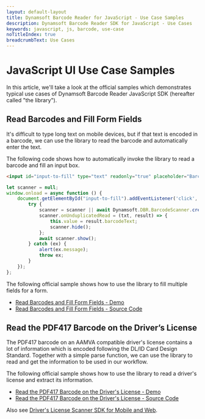 ```yaml
---
layout: default-layout
title: Dynamsoft Barcode Reader for JavaScript - Use Case Samples
description: Dynamsoft Barcode Reader SDK for JavaScript - Use Cases
keywords: javascript, js, barcode, use-case
noTitleIndex: true
breadcrumbText: Use Cases
---
```


# JavaScript UI Use Case Samples

In this article, we'll take a look at the official samples which demonstrates typical use cases of Dynamsoft Barcode Reader JavaScript SDK (hereafter called "the library").

## Read Barcodes and Fill Form Fields

It's difficult to type long text on mobile devices, but if that text is encoded in a barcode, we can use the library to read the barcode and automatically enter the text.

The following code shows how to automatically invoke the library to read a barcode and fill an input box.

```html
<input id="input-to-fill" type="text" readonly="true" placeholder="Barcode Result">
```

```javascript
let scanner = null;
window.onload = async function () {
    document.getElementById("input-to-fill").addEventListener('click', async function () {
        try {
            scanner = scanner || await Dynamsoft.DBR.BarcodeScanner.createInstance();
            scanner.onUnduplicatedRead = (txt, result) => {
                this.value = result.barcodeText;
                scanner.hide();
            };
            await scanner.show();
        } catch (ex) {
            alert(ex.message);
            throw ex;
        }
    });
};
```

The following official sample shows how to use the library to fill multiple fields for a form.

* <a target = "_blank" href="https://demo.dynamsoft.com/Samples/DBR/JS/4.use-case/1.fill-a-form-with-barcode-reading.html">Read Barcodes and Fill Form Fields - Demo</a>
* <a target = "_blank" href="https://github.com/Dynamsoft/barcode-reader-javascript-samples/blob/master/4.use-case/1.fill-a-form-with-barcode-reading.html">Read Barcodes and Fill Form Fields - Source Code</a>

## Read the PDF417 Barcode on the Driver’s License

The PDF417 barcode on an AAMVA compatible driver's license contains a lot of information which is encoded following the DL/ID Card Design Standard. Together with a simple parse function, we can use the library to read and get the information to be used in our workflow.

The following official sample shows how to use the library to read a driver's license and extract its information.

* <a target = "_blank" href="https://demo.dynamsoft.com/Samples/DBR/JS/4.use-case/2.read-a-drivers-license.html">Read the PDF417 Barcode on the Driver&apos;s License - Demo</a>
* <a target = "_blank" href="https://github.com/Dynamsoft/barcode-reader-javascript-samples/blob/master/4.use-case/2.read-a-drivers-license.html">Read the PDF417 Barcode on the Driver&apos;s License - Source Code</a>

Also see [Driver's License Scanner SDK for Mobile and Web](https://www.dynamsoft.com/use-cases/driver-license/).